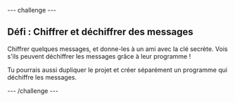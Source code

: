 --- challenge ---
## Défi : Chiffrer et déchiffrer des messages
Chiffrer quelques messages, et donne-les à un ami avec la clé secrète. Vois s'ils peuvent déchiffrer les messages grâce à leur programme !

Tu pourrais aussi dupliquer le projet et créer séparément un programme qui déchiffre les messages.




--- /challenge ---